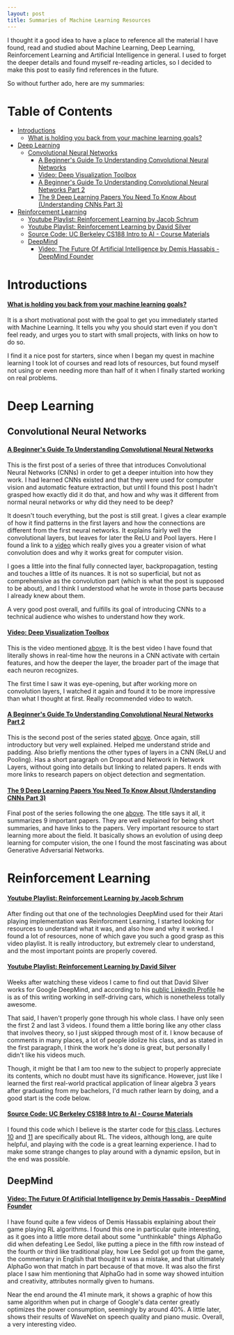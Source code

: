 ```yaml
---
layout: post
title: Summaries of Machine Learning Resources
---
```


I thought it a good idea to have a place to reference all the material I have found, read and studied about Machine Learning, Deep Learning, Reinforcement Learning and Artificial Intelligence in general. I used to forget the deeper details and found myself re-reading articles, so I decided to make this post to easily find references in the future.

So without further ado, here are my summaries:

# Table of Contents

<!-- MarkdownTOC autolink="true" bracket="round" depth="0" style="unordered" indent="  " autoanchor="false" -->

- [Introductions](#introductions)
    - [What is holding you back from your machine learning goals?](#what-is-holding-you-back-from-your-machine-learning-goals)
- [Deep Learning](#deep-learning)
  - [Convolutional Neural Networks](#convolutional-neural-networks)
    - [A Beginner's Guide To Understanding Convolutional Neural Networks](#a-beginners-guide-to-understanding-convolutional-neural-networks)
    - [Video: Deep Visualization Toolbox](#video-deep-visualization-toolbox)
    - [A Beginner's Guide To Understanding Convolutional Neural Networks Part 2](#a-beginners-guide-to-understanding-convolutional-neural-networks-part-2)
    - [The 9 Deep Learning Papers You Need To Know About \(Understanding CNNs Part 3\)](#the-9-deep-learning-papers-you-need-to-know-about-understanding-cnns-part-3)
- [Reinforcement Learning](#reinforcement-learning)
    - [Youtube Playlist: Reinforcement Learning by Jacob Schrum](#youtube-playlist-reinforcement-learning-by-jacob-schrum)
    - [Youtube Playlist: Reinforcement Learning by David Silver](#youtube-playlist-reinforcement-learning-by-david-silver)
    - [Source Code: UC Berkeley CS188 Intro to AI - Course Materials](#source-code-uc-berkeley-cs188-intro-to-ai---course-materials)
  - [DeepMind](#deepmind)
    - [Video: The Future Of Artificial Intelligence by Demis Hassabis - DeepMind Founder](#video-the-future-of-artificial-intelligence-by-demis-hassabis---deepmind-founder)

<!-- /MarkdownTOC -->

# Introductions

#### [What is holding you back from your machine learning goals?](http://machinelearningmastery.com/what-is-holding-you-back-from-your-machine-learning-goals/)

It is a short motivational post with the goal to get you immediately started with Machine Learning. It tells you why you should start even if you don't feel ready, and urges you to start with small projects, with links on how to do so. 

I find it a nice post for starters, since when I began my quest in machine learning I took lot of courses and read lots of resources, but found myself not using or even needing more than half of it when I finally started working on real problems.

# Deep Learning

## Convolutional Neural Networks

#### [A Beginner's Guide To Understanding Convolutional Neural Networks](https://adeshpande3.github.io/adeshpande3.github.io/A-Beginner's-Guide-To-Understanding-Convolutional-Neural-Networks/)

This is the first post of a series of three that introduces Convolutional Neural Networks (CNNs) in order to get a deeper intuition into how they work. I had learned CNNs existed and that they were used for computer vision and automatic feature extraction, but until I found this post I hadn't grasped how exactly did it do that, and how and why was it different from normal neural networks or why did they need to be deep?

It doesn't touch everything, but the post is still great. I gives a clear example of how it find patterns in the first layers and how the connections are different from the first neural networks. It explains fairly well the convolutional layers, but leaves for later the ReLU and Pool layers. Here I found a link to a [video](https://www.youtube.com/watch?v=AgkfIQ4IGaM) which really gives you a greater vision of what convolution does and why it works great for computer vision.

I goes a little into the final fully connected layer, backpropagation, testing and touches a little of its nuances. It is not so superficial, but not as comprehensive as the convolution part (which is what the post is supposed to be about), and I think I understood what he wrote in those parts because I already knew about them.

A very good post overall, and fulfills its goal of introducing CNNs to a technical audience who wishes to understand how they work.

#### [Video: Deep Visualization Toolbox](https://www.youtube.com/watch?v=AgkfIQ4IGaM)

This is the video mentioned [above](#a-beginners-guide-to-understanding-convolutional-neural-networks). It is the best video I have found that literally shows in real-time how the neurons in a CNN activate with certain features, and how the deeper the layer, the broader part of the image that each neuron recognizes.

The first time I saw it was eye-opening, but after working more on convolution layers, I watched it again and found it to be more impressive than what I thought at first. Really recommended video to watch.

#### [A Beginner's Guide To Understanding Convolutional Neural Networks Part 2](https://adeshpande3.github.io/adeshpande3.github.io/A-Beginner's-Guide-To-Understanding-Convolutional-Neural-Networks-Part-2/)

This is the second post of the series stated [above](#a-beginners-guide-to-understanding-convolutional-neural-networks). Once again, still introductory but very well explained. Helped me understand stride and padding. Also briefly mentions the other types of layers in a CNN (ReLU and Pooling). Has a short paragraph on Dropout and Network in Network Layers, without going into details but linking to related papers. It ends with more links to research papers on object detection and segmentation.

#### [The 9 Deep Learning Papers You Need To Know About (Understanding CNNs Part 3)](https://adeshpande3.github.io/adeshpande3.github.io/The-9-Deep-Learning-Papers-You-Need-To-Know-About.html)

Final post of the series following the one [above](#a-beginners-guide-to-understanding-convolutional-neural-networks-part-2). The title says it all, it summarizes 9 important papers. They are well explained for being short summaries, and have links to the papers. Very important resource to start learning more about the field. It basically shows an evolution of using deep learning for computer vision, the one I found the most fascinating was about Generative Adversarial Networks.

# Reinforcement Learning

#### [Youtube Playlist: Reinforcement Learning by Jacob Schrum](https://www.youtube.com/playlist?list=PLWi7UcbOD_0u1eUjmF59XW2TGHWdkHjnS)

After finding out that one of the technologies DeepMind used for their Atari playing implementation was Reinforcment Learning, I started looking for resources to understand what it was, and also how and why it worked. I found a lot of resources, none of which gave you such a good grasp as this video playlist. It is really introductory, but extremely clear to understand, and the most important points are properly covered.

#### [Youtube Playlist: Reinforcement Learning by David Silver](https://www.youtube.com/playlist?list=PL7-jPKtc4r78-wCZcQn5IqyuWhBZ8fOxT)

Weeks after watching these videos I came to find out that David Silver works for Google DeepMind, and according to his [public LinkedIn Profile](https://www.linkedin.com/in/david-silver) he is as of this writing working in self-driving cars, which is nonetheless totally awesome. 

That said, I haven't properly gone through his whole class. I have only seen the first 2 and last 3 videos. I found them a little boring like any other class that involves theory, so I just skipped through most of it. I know because of comments in many places, a lot of people idolize his class, and as stated in the first paragraph, I think the work he's done is great, but personally I didn't like his videos much. 

Though, it might be that I am too new to the subject to properly appreciate its contents, which no doubt must have its significance. However, just like I learned the first real-world practical application of linear algebra 3 years after graduating from my bachelors, I'd much rather learn by doing, and a good start is the code below.

#### [Source Code: UC Berkeley CS188 Intro to AI - Course Materials](http://ai.berkeley.edu/reinforcement.html)

I found this code which I believe is the starter code for [this class](https://www.youtube.com/channel/UCB4_W1V-KfwpTLxH9jG1_iA/videos). Lectures [10](https://www.youtube.com/watch?v=IXuHxkpO5E8&t) and [11](https://www.youtube.com/watch?v=yNeSFbE1jdY&t) are specifically about RL. The videos, although long, are quite helpful, and playing with the code is a great learning experience. I had to make some strange changes to play around with a dynamic epsilon, but in the end was possible. 

## DeepMind

#### [Video: The Future Of Artificial Intelligence by Demis Hassabis - DeepMind Founder](https://www.youtube.com/watch?v=e0NuW1j9RPA&feature=youtu.be)

I have found quite a few videos of Demis Hassabis explaining about their game playing RL algorithms. I found this one in particular quite interesting, as it goes into a little more detail about some "unthinkable" things AlphaGo did when defeating Lee Sedol, like putting a piece in the fifth row instead of the fourth or third like traditional play, how Lee Sedol got up from the game, the commentary in English that thought it was a mistake, and that ultimately AlphaGo won that match in part because of that move. It was also the first place I saw him mentioning that AlphaGo had in some way showed intuition and creativity, attributes normally given to humans. 

Near the end around the 41 minute mark, it shows a graphic of how this same algorithm when put in charge of Google's data center greatly optimizes the power consumption, seemingly by around 40%. A little later, shows their results of WaveNet on speech quality and piano music. Overall, a very interesting video.